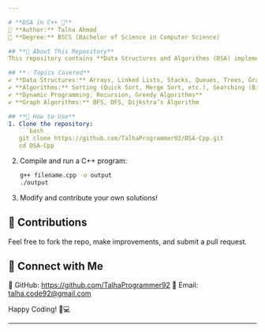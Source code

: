 ```yaml
---

# **DSA in C++ 🚀**  
📌 **Author:** Talha Ahmad  
📌 **Degree:** BSCS (Bachelor of Science in Computer Science)  

## **📖 About This Repository**  
This repository contains **Data Structures and Algorithms (DSA) implementations in C++**. It serves as a collection of fundamental concepts, problem-solving techniques, and optimized code for **competitive programming, technical interviews, and academic learning**.  

## **💡 Topics Covered**  
✔ **Data Structures:** Arrays, Linked Lists, Stacks, Queues, Trees, Graphs, Hash Tables  
✔ **Algorithms:** Sorting (Quick Sort, Merge Sort, etc.), Searching (Binary Search, Linear Search)  
✔ **Dynamic Programming, Recursion, Greedy Algorithms**  
✔ **Graph Algorithms:** BFS, DFS, Dijkstra’s Algorithm  

## **🚀 How to Use**  
1. Clone the repository:  
   ```bash
   git clone https://github.com/TalhaProgrammer92/DSA-Cpp.git
   cd DSA-Cpp
   ```
2. Compile and run a C++ program:  
   ```bash
   g++ filename.cpp -o output
   ./output
   ```
3. Modify and contribute your own solutions!  

## **📌 Contributions**  
Feel free to fork the repo, make improvements, and submit a pull request.  

## **📢 Connect with Me**  
🔗 GitHub: https://github.com/TalhaProgrammer92
📧 Email: talha.code92@gmail.com

Happy Coding! 🚀💻  

---
```

